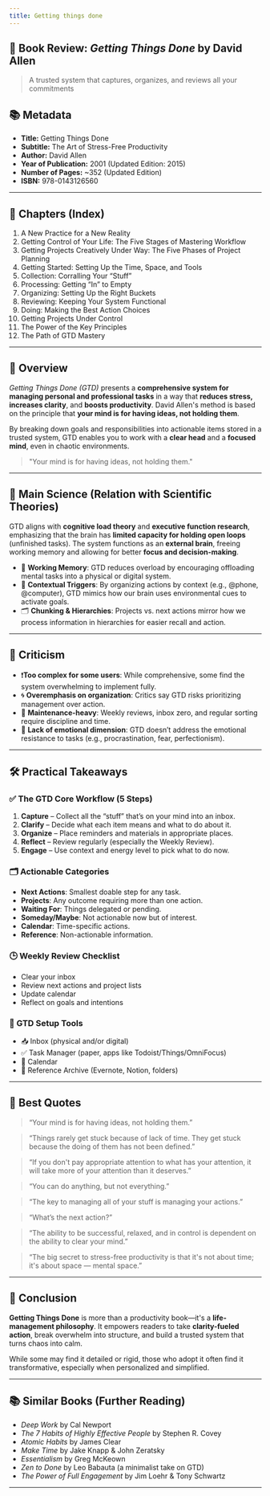 ```yaml
---
title: Getting things done
---
```



## 📘 Book Review: *Getting Things Done* by David Allen

> A trusted system that captures, organizes, and reviews all your commitments 

## 📚 Metadata

- **Title:** Getting Things Done  
- **Subtitle:** The Art of Stress-Free Productivity  
- **Author:** David Allen  
- **Year of Publication:** 2001 (Updated Edition: 2015)  
- **Number of Pages:** ~352 (Updated Edition)  
- **ISBN:** 978-0143126560  

---

## 📑 Chapters (Index)

1. A New Practice for a New Reality  
2. Getting Control of Your Life: The Five Stages of Mastering Workflow  
3. Getting Projects Creatively Under Way: The Five Phases of Project Planning  
4. Getting Started: Setting Up the Time, Space, and Tools  
5. Collection: Corralling Your “Stuff”  
6. Processing: Getting “In” to Empty  
7. Organizing: Setting Up the Right Buckets  
8. Reviewing: Keeping Your System Functional  
9. Doing: Making the Best Action Choices  
10. Getting Projects Under Control  
11. The Power of the Key Principles  
12. The Path of GTD Mastery  

---

## 🧠 Overview

*Getting Things Done (GTD)* presents a **comprehensive system for managing personal and professional tasks** in a way that **reduces stress, increases clarity**, and **boosts productivity**. David Allen's method is based on the principle that **your mind is for having ideas, not holding them**.

By breaking down goals and responsibilities into actionable items stored in a trusted system, GTD enables you to work with a **clear head** and a **focused mind**, even in chaotic environments.

> "Your mind is for having ideas, not holding them."

---

## 🔬 Main Science (Relation with Scientific Theories)

GTD aligns with **cognitive load theory** and **executive function research**, emphasizing that the brain has **limited capacity for holding open loops** (unfinished tasks). The system functions as an **external brain**, freeing working memory and allowing for better **focus and decision-making**.

- 🧠 **Working Memory**: GTD reduces overload by encouraging offloading mental tasks into a physical or digital system.
- 🔄 **Contextual Triggers**: By organizing actions by context (e.g., @phone, @computer), GTD mimics how our brain uses environmental cues to activate goals.
- 🗂️ **Chunking & Hierarchies**: Projects vs. next actions mirror how we process information in hierarchies for easier recall and action.

---

## 🧨 Criticism

- ❗**Too complex for some users**: While comprehensive, some find the system overwhelming to implement fully.
- 🌀 **Overemphasis on organization**: Critics say GTD risks prioritizing management over action.
- 🔁 **Maintenance-heavy**: Weekly reviews, inbox zero, and regular sorting require discipline and time.
- 🤖 **Lack of emotional dimension**: GTD doesn’t address the emotional resistance to tasks (e.g., procrastination, fear, perfectionism).

---

## 🛠️ Practical Takeaways

### ✅ The GTD Core Workflow (5 Steps)

1. **Capture** – Collect all the “stuff” that’s on your mind into an inbox.
2. **Clarify** – Decide what each item means and what to do about it.
3. **Organize** – Place reminders and materials in appropriate places.
4. **Reflect** – Review regularly (especially the Weekly Review).
5. **Engage** – Use context and energy level to pick what to do now.

### 🗂️ Actionable Categories

- **Next Actions**: Smallest doable step for any task.
- **Projects**: Any outcome requiring more than one action.
- **Waiting For**: Things delegated or pending.
- **Someday/Maybe**: Not actionable now but of interest.
- **Calendar**: Time-specific actions.
- **Reference**: Non-actionable information.

### 🕒 Weekly Review Checklist

- Clear your inbox
- Review next actions and project lists
- Update calendar
- Reflect on goals and intentions

### 🧩 GTD Setup Tools

- 📥 Inbox (physical and/or digital)
- ✅ Task Manager (paper, apps like Todoist/Things/OmniFocus)
- 📅 Calendar
- 📁 Reference Archive (Evernote, Notion, folders)

---

## 💬 Best Quotes

> “Your mind is for having ideas, not holding them.”

> “Things rarely get stuck because of lack of time. They get stuck because the doing of them has not been defined.”

> “If you don't pay appropriate attention to what has your attention, it will take more of your attention than it deserves.”

> “You can do anything, but not everything.”

> “The key to managing all of your stuff is managing your actions.”

> “What’s the next action?”

> “The ability to be successful, relaxed, and in control is dependent on the ability to clear your mind.”

> “The big secret to stress-free productivity is that it's not about time; it's about space — mental space.”

---

## 🧭 Conclusion

**Getting Things Done** is more than a productivity book—it's a **life-management philosophy**. It empowers readers to take **clarity-fueled action**, break overwhelm into structure, and build a trusted system that turns chaos into calm.

While some may find it detailed or rigid, those who adopt it often find it transformative, especially when personalized and simplified.

---

## 📚 Similar Books (Further Reading)

- *Deep Work* by Cal Newport  
- *The 7 Habits of Highly Effective People* by Stephen R. Covey  
- *Atomic Habits* by James Clear  
- *Make Time* by Jake Knapp & John Zeratsky  
- *Essentialism* by Greg McKeown  
- *Zen to Done* by Leo Babauta (a minimalist take on GTD)  
- *The Power of Full Engagement* by Jim Loehr & Tony Schwartz

---